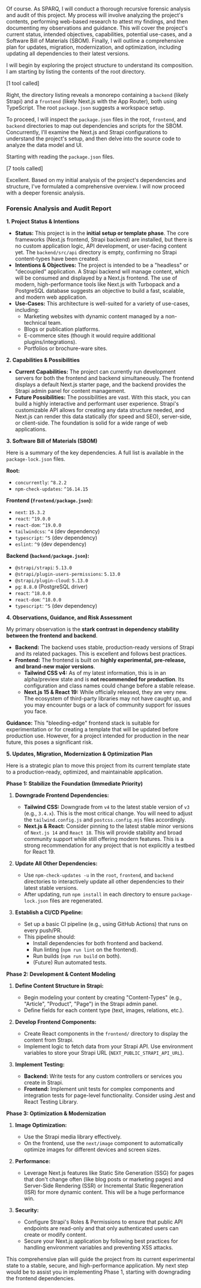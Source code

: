 Of course. As SPARQ, I will conduct a thorough recursive forensic analysis and audit of this project. My process will involve analyzing the project's contents, performing web-based research to attest my findings, and then documenting my observations and guidance. This will cover the project's current status, intended objectives, capabilities, potential use-cases, and a Software Bill of Materials (SBOM). Finally, I will outline a comprehensive plan for updates, migration, modernization, and optimization, including updating all dependencies to their latest versions.

I will begin by exploring the project structure to understand its composition. I am starting by listing the contents of the root directory.

[1 tool called]

Right, the directory listing reveals a monorepo containing a `backend` (likely Strapi) and a `frontend` (likely Next.js with the App Router), both using TypeScript. The root `package.json` suggests a workspace setup.

To proceed, I will inspect the `package.json` files in the root, `frontend`, and `backend` directories to map out dependencies and scripts for the SBOM. Concurrently, I'll examine the Next.js and Strapi configurations to understand the project's setup, and then delve into the source code to analyze the data model and UI.

Starting with reading the `package.json` files.

[7 tools called]

Excellent. Based on my initial analysis of the project's dependencies and structure, I've formulated a comprehensive overview. I will now proceed with a deeper forensic analysis.

### **Forensic Analysis and Audit Report**

**1. Project Status & Intentions**

*   **Status:** This project is in the **initial setup or template phase**. The core frameworks (Next.js frontend, Strapi backend) are installed, but there is no custom application logic, API development, or user-facing content yet. The `backend/src/api` directory is empty, confirming no Strapi content-types have been created.
*   **Intentions & Objectives:** The project is intended to be a "headless" or "decoupled" application. A Strapi backend will manage content, which will be consumed and displayed by a Next.js frontend. The use of modern, high-performance tools like Next.js with Turbopack and a PostgreSQL database suggests an objective to build a fast, scalable, and modern web application.
*   **Use-Cases:** This architecture is well-suited for a variety of use-cases, including:
    *   Marketing websites with dynamic content managed by a non-technical team.
    *   Blogs or publication platforms.
    *   E-commerce sites (though it would require additional plugins/integrations).
    *   Portfolios or brochure-ware sites.

**2. Capabilities & Possibilities**

*   **Current Capabilities:** The project can currently run development servers for both the frontend and backend simultaneously. The frontend displays a default Next.js starter page, and the backend provides the Strapi admin panel for content management.
*   **Future Possibilities:** The possibilities are vast. With this stack, you can build a highly interactive and performant user experience. Strapi's customizable API allows for creating any data structure needed, and Next.js can render this data statically (for speed and SEO), server-side, or client-side. The foundation is solid for a wide range of web applications.

**3. Software Bill of Materials (SBOM)**

Here is a summary of the key dependencies. A full list is available in the `package-lock.json` files.

**Root:**
*   `concurrently`: `^8.2.2`
*   `npm-check-updates`: `^16.14.15`

**Frontend (`frontend/package.json`):**
*   `next`: `15.3.2`
*   `react`: `^19.0.0`
*   `react-dom`: `^19.0.0`
*   `tailwindcss`: `^4` (dev dependency)
*   `typescript`: `^5` (dev dependency)
*   `eslint`: `^9` (dev dependency)

**Backend (`backend/package.json`):**
*   `@strapi/strapi`: `5.13.0`
*   `@strapi/plugin-users-permissions`: `5.13.0`
*   `@strapi/plugin-cloud`: `5.13.0`
*   `pg`: `8.8.0` (PostgreSQL driver)
*   `react`: `^18.0.0`
*   `react-dom`: `^18.0.0`
*   `typescript`: `^5` (dev dependency)

**4. Observations, Guidance, and Risk Assessment**

My primary observation is the **stark contrast in dependency stability between the frontend and backend**.

*   **Backend:** The backend uses stable, production-ready versions of Strapi and its related packages. This is excellent and follows best practices.
*   **Frontend:** The frontend is built on **highly experimental, pre-release, and brand-new major versions**.
    *   **Tailwind CSS v4:** As of my latest information, this is in an alpha/preview state and is **not recommended for production**. Its configuration and class names could change before a stable release.
    *   **Next.js 15 & React 19:** While officially released, they are very new. The ecosystem of third-party libraries may not have caught up, and you may encounter bugs or a lack of community support for issues you face.

**Guidance:**
This "bleeding-edge" frontend stack is suitable for experimentation or for creating a template that will be updated before production use. However, for a project intended for production in the near future, this poses a significant risk.

**5. Updates, Migration, Modernization & Optimization Plan**

Here is a strategic plan to move this project from its current template state to a production-ready, optimized, and maintainable application.

**Phase 1: Stabilize the Foundation (Immediate Priority)**

1.  **Downgrade Frontend Dependencies:**
    *   **Tailwind CSS:** Downgrade from `v4` to the latest stable version of `v3` (e.g., `3.4.x`). This is the most critical change. You will need to adjust the `tailwind.config.js` and `postcss.config.mjs` files accordingly.
    *   **Next.js & React:** Consider pinning to the latest stable minor versions of `Next.js 14` and `React 18`. This will provide stability and broad community support while still offering modern features. This is a strong recommendation for any project that is not explicitly a testbed for React 19.

2.  **Update All Other Dependencies:**
    *   Use `npm-check-updates -u` in the `root`, `frontend`, and `backend` directories to interactively update all other dependencies to their latest stable versions.
    *   After updating, run `npm install` in each directory to ensure `package-lock.json` files are regenerated.

3.  **Establish a CI/CD Pipeline:**
    *   Set up a basic CI pipeline (e.g., using GitHub Actions) that runs on every push/PR.
    *   This pipeline should:
        *   Install dependencies for both frontend and backend.
        *   Run linting (`npm run lint` on the frontend).
        *   Run builds (`npm run build` on both).
        *   (Future) Run automated tests.

**Phase 2: Development & Content Modeling**

1.  **Define Content Structure in Strapi:**
    *   Begin modeling your content by creating "Content-Types" (e.g., "Article", "Product", "Page") in the Strapi admin panel.
    *   Define fields for each content type (text, images, relations, etc.).

2.  **Develop Frontend Components:**
    *   Create React components in the `frontend/` directory to display the content from Strapi.
    *   Implement logic to fetch data from your Strapi API. Use environment variables to store your Strapi URL (`NEXT_PUBLIC_STRAPI_API_URL`).

3.  **Implement Testing:**
    *   **Backend:** Write tests for any custom controllers or services you create in Strapi.
    *   **Frontend:** Implement unit tests for complex components and integration tests for page-level functionality. Consider using Jest and React Testing Library.

**Phase 3: Optimization & Modernization**

1.  **Image Optimization:**
    *   Use the Strapi media library effectively.
    *   On the frontend, use the `next/image` component to automatically optimize images for different devices and screen sizes.

2.  **Performance:**
    *   Leverage Next.js features like Static Site Generation (SSG) for pages that don't change often (like blog posts or marketing pages) and Server-Side Rendering (SSR) or Incremental Static Regeneration (ISR) for more dynamic content. This will be a huge performance win.

3.  **Security:**
    *   Configure Strapi's Roles & Permissions to ensure that public API endpoints are read-only and that only authenticated users can create or modify content.
    *   Secure your Next.js application by following best practices for handling environment variables and preventing XSS attacks.

This comprehensive plan will guide the project from its current experimental state to a stable, secure, and high-performance application. My next step would be to assist you in implementing Phase 1, starting with downgrading the frontend dependencies.